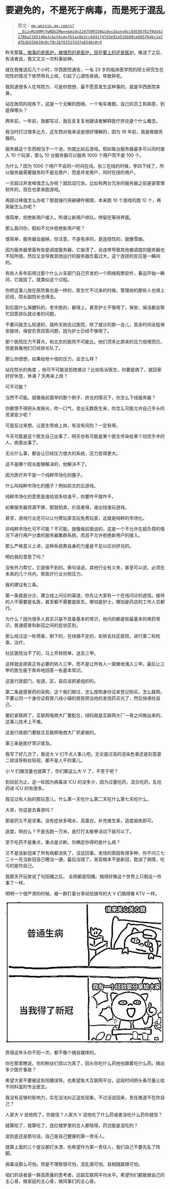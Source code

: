 # 要避免的，不是死于病毒，而是死于混乱

> 原文：[`mp.weixin.qq.com/s?__biz=MzU0MjYwNDU2Mw==&mid=2247509150&idx=2&sn=8cc8d5567b2f0da52178ba2165140e3c&chksm=fb1ac8e2cc6d41f47d3e92a516b99ce685764bc1a7dfb3b55b639c0cf9c2bf62537d37e8346c#rd`](http://mp.weixin.qq.com/s?__biz=MzU0MjYwNDU2Mw==&mid=2247509150&idx=2&sn=8cc8d5567b2f0da52178ba2165140e3c&chksm=fb1ac8e2cc6d41f47d3e92a516b99ce685764bc1a7dfb3b55b639c0cf9c2bf62537d37e8346c#rd)

昨天那篇[，做事的是医护，被埋怨的是医护，现在要上的还是医护](http://mp.weixin.qq.com/s?__biz=MzU3NDc5Nzc0NQ==&mid=2247521442&idx=2&sn=dc009afbfbbacf5dbdb00d6af233196c&chksm=fd2e367cca59bf6ab6eea32affbe0f7a98dafea15935ce76970010bf32a3c742e546158ab3fe&scene=21#wechat_redirect)。推送了之后，有读者说，我又又又一次料事如神。

就在我推送后几个小时，华西医院通告，一名 23 岁的临床医学院的硕士研究生在阳性的情况下依然带兵上岗，引起了心源性疾病，导致猝死。

我知道很多人在骂院方，可是你想想，最不愿意发生这种事的，就是华西医院本身。

站在医院的视角下，这是一个无解的困境，一个电车难题。自己的员工和病患，到底保哪头？

两年前，一年前，我都写过，我反反复复地跟读者解释医疗挤兑是个什么概念。

我当时打过很多比方，这东西对我来说是很好理解的，因为 16 年前，我是做服务器的。

服务器这个东西相当于一个池，你就比如云游戏。假如每台服务器最多可以同时接入 10 个玩家，那么 10 台服务器可以服务 1000 个用户而不是 100 个。

为什么？因为 1000 个用户不会同一时间在线，张三在线的时候，李四下线了，所以服务器需要服务的不是总用户，而是并发用户，同时在线的用户。

一旦超过并发峰值怎么办呢？就启动冗余。比如有两台冗余的服务器之前是装管理软件的，现在也拿来跑游戏。

再超过峰值怎么办呢？那就强行突破硬件极限，本来跑 10 个游戏的跑 12 个，再突破怎么办呢？

很简单，拒绝新用户接入，所谓让新用户排队。停留在等待界面。

那么我问你，假如不允许拒绝新用户呢？

很简单，服务器会崩掉，你注意，不是有序的，是连锁性的，就像雪崩。

因为服务器里面有些是调度服务器，它崩溃了，会连带导致其他被调度的服务器也不知所措，然后又会导致其他运行的服务器负载过大，这个连锁的反应是一瞬间的。

有些人多年前用过那个什么火车部门自己开发的一个网络购票软件，春运开始一瞬间，它就挂了。就类似这个过程。

你把这事儿放在医院看也是一样的，医生忙不过来的时候，管理岗的那些人也得上前线，院长副院长也得去。

到后面什么保健科的，老中医的，都得上。甚至护士不够用了，保安，保洁都会帮忙回答排队就诊者的问题。

不要问我怎么知道的，我昨天刚去过医院，除了就诊的那一会儿，其余时间全程保安接待，保安负责回答问题，因为护士已经不够用了。

那个医院压力不算大，和北京的医院不可能比。他们顶多比原来的压力倍增而已，但是我看他们已经排长队了。

那么你想想，如果给他十倍的压力，会怎么样？

站在院长的角度 ，他可不可能说拒绝接诊？比如告诉医生，你要是病了，就回家好好休息，休满 7 天再来上岗？

可不可能？

当然不可能。就像我前面举的那个例子，挤兑的情况下，你怎么下线服务器？

你都恨不得把头发揪光，吹一口气，变出无数医生来，你怎么可能允许自己手头的资源变少呢？

可是反过来想，让医生带病上岗，有没有风险？一定有呀。

今天可能是这个医生自己出事了，明天也有可能是某个医生传染给某个动完手术的人，病患出事了。

无论什么事，都会让已经压力很大的系统，压力变得更大。

这不是哪个院长能够解决的，他解决不了。

因为医疗并不是一个纯粹市场化的圈子。

什么叫纯粹市场化的圈子？例如前文的云游戏。

纯粹市场化的意思是谁给钱多给谁干，你要咋干就咋干。

如果服务器资源不够，那就拍卖，价高者得，谁出钱谁玩游戏。

甚至，游戏行业还可以让付费玩家去玩免费玩家，这就是纯粹的市场化。

非纯粹市场化可不可能？不可能。就像我前面说的，这是一个不允许在超负荷的情况下进行用户分类的服务器集群系统，而且不允许拒绝新用户的接入。

那么严格意义上讲，这种系统靠自身的力量是不足以应对挤兑的。

明白我的意思了吗？

没有外力帮它，它是做不到的。换句话说，其他行业有义务，甚至可以说，必须在未来的几个月内，帮医疗行业分担压力。

我的建议有三条。

第一条就是分诊，建立线上问诊的渠道，你先让大家有一个在线问诊的途径。接待的人不需要是名医，甚至都不需要是医生。哪怕是护士，哪怕是药店的工作人员都行。

为什么？因为很多人其实只是不具备基本的常识，他问的都是些最基本的用药常识，普通感冒和新冠之间的症状区别。

那么经过这一轮筛查，剩下的，在线搞不定的，安排去社区医院，进行第二轮检查，治疗。

社区医院治不了的，马上开转院单，送去三甲。

这样就会把真正有必要的转入三甲，而不是让所有人一窝蜂地涌入三甲。最后让三甲的医生疲于奔命地回答一些基本常识。

这是行政部门，街道，区，县应该抓紧组织的。

第二条是感冒药的采购，这个我们聊过，怎么按照身份证来登记购买。怎么联网，不要让同一个身份证假冒八线小镇的居民把当地的发烧药买光了，然后快递给自己。

要赶紧联网了，互联网电商大厂要配合，绿码就是互联网大厂一夜之间做出来的，这事儿技术上不难。

这是行政部门要联合互联网电商大厂抓紧做的。

第三条是医疗常识普及。

我写了好几次了，我说大 V 们干点人事儿吧。无论是过高的渲染危害还是刻意耍二球误导粉丝轻视，都不是人干的事儿。

小 V 们蹭流量也就算了，你们都这么大 V 了，不至于吧？

到目前为止，这一轮因为病毒进 ICU 的没多少，因为过量吃药，混合吃药，乱吃药进 ICU 的有很多。

我见过有人贴的那玩意儿，什么第一天吃什么第二天吃什么第七天吃什么。

大哥，你这是去春游吗？

那是药又不是坚果。没有症状多喝水，高蛋白，补充维生素，适度锻炼即可。

适度，明白么？不是去跑一万米，是打打太极拳活动下就可以了。

至于吃药不是重点，重点是诊断。你确定你得的是什么病？

又不是说新冠来了所有病都消失了，没这回事。发烧的原因有很多种，你不问三七二十一先当新冠自己瞎治一通，最后治错了，发现根本不是新冠，耽误了病情，吃亏的是你自己。

我那天开玩笑说了句阳播之后， 全网都是阳播。搞得好像这个世界上只剩这一件事了一样。

明明一个很严肃的时候，被一群打着分享经验旗号的大 V 们搞得像 KTV 一样。

![](img/191ebd4c76d51a2aac2efef9b8186496.png)

弄得这年头你不阳一次，都不像个搞自媒体的。

你在那里瞎说，你的粉丝们信以为真了，回头你吃什么药他也跟着吃什么药。搞出多少医疗事故？

希望大家不要被这些阳播误导。也希望各大互联网平台，这段时间把头条尽量让给不同科室的专业医生。

我没有足够的影响力，实在没法纠正这些现象。不过话说回来，责任难道不在你自己？

人家大 V 说他阳了，你就信？人家大 V 说他吃了什么药或者没吃什么药你就信？

就算阳了，就算吃了，连红楼梦里的古人都晓得，药岂能是混吃的？

说到底还是那句话，自己是自己健康的第一责任人。

就算上面的三个提议都打水漂，也希望作为第一责任人，我们自己不要先乱了阵脚。

病毒没那么可怕，但是不理智很可怕，混乱很可怕，自相践踏很可怕。

咱们的读者是一群高质量的思考者，远超互联网平均水平。希望你们都能做自己的主心骨，做家庭的主心骨，做同事们的主心骨。